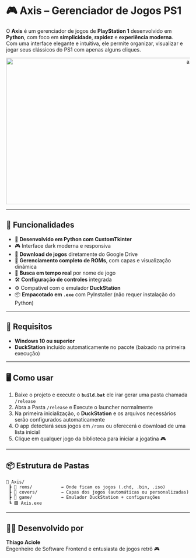 # 🎮 Axis – Gerenciador de Jogos PS1

O **Axis** é um gerenciador de jogos de **PlayStation 1** desenvolvido em **Python**, com foco em **simplicidade**, **rapidez** e **experiência moderna**.  
Com uma interface elegante e intuitiva, ele permite organizar, visualizar e jogar seus clássicos do PS1 com apenas alguns cliques.

<p align="center">
 <img width="1000" height="400" alt="axis" src="https://github.com/user-attachments/assets/aa00a918-197c-4ef9-9460-0fd8b926eeba" />
</p>




---

## 🚀 Funcionalidades

- 🐍 **Desenvolvido em Python com CustomTkinter**
- 🎮 Interface dark moderna e responsiva
- 🔽 **Download de jogos** diretamente do Google Drive
- 📂 **Gerenciamento completo de ROMs**, com capas e visualização dinâmica
- 🔎 **Busca em tempo real** por nome de jogo
- 🛠️ **Configuração de controles** integrada
- ⚙️ Compatível com o emulador **DuckStation**
- 📦 **Empacotado em `.exe`** com PyInstaller (não requer instalação do Python)

---

## 🧰 Requisitos

- **Windows 10 ou superior**  
- **DuckStation** incluído automaticamente no pacote (baixado na primeira execução)  

---

## 🖥️ Como usar

1. Baixe o projeto e execute o **`build.bat`** ele irar gerar uma pasta chamada `/release`
2. Abra a Pasta `/release` e Execute o launcher normalmente  
3. Na primeira inicialização, o **DuckStation** e os arquivos necessários serão configurados automaticamente  
4. O app detectará seus jogos em `/roms` ou oferecerá o download de uma lista inicial  
5. Clique em qualquer jogo da biblioteca para iniciar a jogatina 🎮  

---

## 📦 Estrutura de Pastas

```
📁 Axis/
 ┣ 📁 roms/           → Onde ficam os jogos (.chd, .bin, .iso)
 ┣ 📁 covers/         → Capas dos jogos (automáticas ou personalizadas)
 ┣ 📁 game/           → Emulador DuckStation + configurações
 ┗ 🟪 Axis.exe
```

---

## 👨‍💻 Desenvolvido por

**Thiago Aciole**  
Engenheiro de Software Frontend e entusiasta de jogos retrô 🎮  
